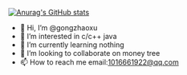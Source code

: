 [![Anurag's GitHub stats](https://github-readme-stats.vercel.app/api?username=gongzhaoxu&count_private=true)](https://github.com/anuraghazra/github-readme-stats)
- 👋 Hi, I’m @gongzhaoxu
- 👀 I’m interested in c/c++ java
- 🌱 I’m currently learning nothing
- 💞️ I’m looking to collaborate on money tree
- 📫 How to reach me 
     email:1016661922@qq.com
     

<!---
gongzhaoxu/gongzhaoxu is a ✨ special ✨ repository because its `README.md` (this file) appears on your GitHub profile.
You can click the Preview link to take a look at your changes.
--->
